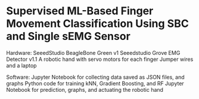 # Supervised ML-Based Finger Movement Classification Using SBC and Single sEMG Sensor

Hardware:
SeeedStudio BeagleBone Green v1 
Seeedstudio Grove EMG Detector v1.1
A robotic hand with servo motors for each finger
Jumper wires and a laptop

Software:
Jupyter Notebook for collecting data saved as JSON files, and graphs
Python code for training kNN, Gradient Boosting, and RF
Jupyter Notebook for prediction, graphs, and actuating the robotic hand
